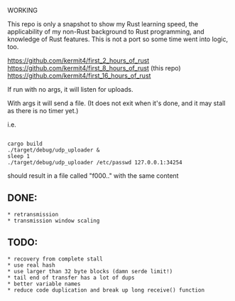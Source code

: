 WORKING

This repo is only a snapshot to show my Rust learning speed, the applicability of my non-Rust background to Rust programming, and knowledge of Rust features.  This is not a port so some time went into logic, too.

https://github.com/kermit4/first_2_hours_of_rust     
https://github.com/kermit4/first_8_hours_of_rust      (this repo)
https://github.com/kermit4/first_16_hours_of_rust     

If run with no args, it will listen for uploads.

With args it will send a file.  (It does not exit when it's done, and it may stall as there is no timer yet.)

i.e.
```

cargo build
./target/debug/udp_uploader &
sleep 1
./target/debug/udp_uploader /etc/passwd 127.0.0.1:34254
```

should result in a file called "f000.." with the same content

## DONE:
	* retransmission
	* transmission window scaling
## TODO:
	* recovery from complete stall
	* use real hash
	* use larger than 32 byte blocks (damn serde limit!)
	* tail end of transfer has a lot of dups
	* better variable names
	* reduce code duplication and break up long receive() function
